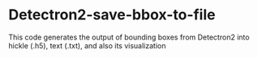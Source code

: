 # Detectron2-save-bbox-to-file

This code generates the output of bounding boxes from Detectron2 into hickle (.h5), text (.txt), and also its visualization

